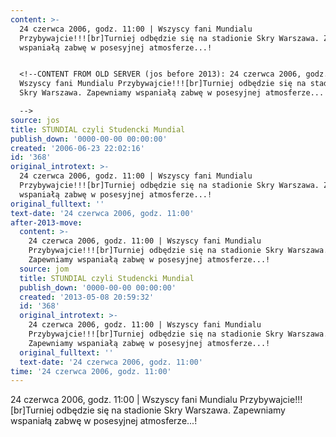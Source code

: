 ```yaml
---
content: >-
  24 czerwca 2006, godz. 11:00 | Wszyscy fani Mundialu
  Przybywajcie!!![br]Turniej odbędzie się na stadionie Skry Warszawa. Zapewniamy
  wspaniałą zabwę w posesyjnej atmosferze...!


  <!--CONTENT FROM OLD SERVER (jos before 2013): 24 czerwca 2006, godz. 11:00 |
  Wszyscy fani Mundialu Przybywajcie!!![br]Turniej odbędzie się na stadionie
  Skry Warszawa. Zapewniamy wspaniałą zabwę w posesyjnej atmosferze...!

  -->
source: jos
title: STUNDIAL czyli Studencki Mundial
publish_down: '0000-00-00 00:00:00'
created: '2006-06-23 22:02:16'
id: '368'
original_introtext: >-
  24 czerwca 2006, godz. 11:00 | Wszyscy fani Mundialu
  Przybywajcie!!![br]Turniej odbędzie się na stadionie Skry Warszawa. Zapewniamy
  wspaniałą zabwę w posesyjnej atmosferze...!
original_fulltext: ''
text-date: '24 czerwca 2006, godz. 11:00'
after-2013-move:
  content: >-
    24 czerwca 2006, godz. 11:00 | Wszyscy fani Mundialu
    Przybywajcie!!![br]Turniej odbędzie się na stadionie Skry Warszawa.
    Zapewniamy wspaniałą zabwę w posesyjnej atmosferze...!
  source: jom
  title: STUNDIAL czyli Studencki Mundial
  publish_down: '0000-00-00 00:00:00'
  created: '2013-05-08 20:59:32'
  id: '368'
  original_introtext: >-
    24 czerwca 2006, godz. 11:00 | Wszyscy fani Mundialu
    Przybywajcie!!![br]Turniej odbędzie się na stadionie Skry Warszawa.
    Zapewniamy wspaniałą zabwę w posesyjnej atmosferze...!
  original_fulltext: ''
  text-date: '24 czerwca 2006, godz. 11:00'
time: '24 czerwca 2006, godz. 11:00'
---
```

24 czerwca 2006, godz. 11:00 | Wszyscy fani Mundialu Przybywajcie!!![br]Turniej odbędzie się na stadionie Skry Warszawa. Zapewniamy wspaniałą zabwę w posesyjnej atmosferze...!

<!--CONTENT FROM OLD SERVER (jos before 2013): 24 czerwca 2006, godz. 11:00 | Wszyscy fani Mundialu Przybywajcie!!![br]Turniej odbędzie się na stadionie Skry Warszawa. Zapewniamy wspaniałą zabwę w posesyjnej atmosferze...!
-->

<!--{{json:{"created_date":"2006-06-23 22:02:16","publish_down":"0000-00-00 00:00:00","id":"368"}}}-->